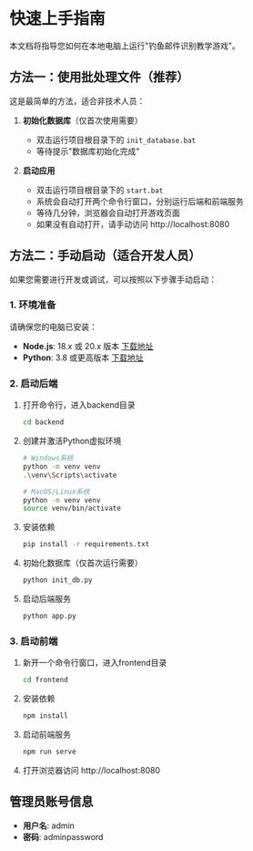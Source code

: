 # 快速上手指南

本文档将指导您如何在本地电脑上运行"钓鱼邮件识别教学游戏"。

## 方法一：使用批处理文件（推荐）

这是最简单的方法，适合非技术人员：

1. **初始化数据库**（仅首次使用需要）
   - 双击运行项目根目录下的 `init_database.bat`
   - 等待提示"数据库初始化完成"

2. **启动应用**
   - 双击运行项目根目录下的 `start.bat`
   - 系统会自动打开两个命令行窗口，分别运行后端和前端服务
   - 等待几分钟，浏览器会自动打开游戏页面
   - 如果没有自动打开，请手动访问 http://localhost:8080

## 方法二：手动启动（适合开发人员）

如果您需要进行开发或调试，可以按照以下步骤手动启动：

### 1. 环境准备

请确保您的电脑已安装：
- **Node.js**: 18.x 或 20.x 版本 [下载地址](https://nodejs.org/en/)
- **Python**: 3.8 或更高版本 [下载地址](https://www.python.org/downloads/)

### 2. 启动后端

1. 打开命令行，进入backend目录
   ```bash
   cd backend
   ```

2. 创建并激活Python虚拟环境
   ```bash
   # Windows系统
   python -m venv venv
   .\venv\Scripts\activate
   
   # MacOS/Linux系统
   python -m venv venv
   source venv/bin/activate
   ```

3. 安装依赖
   ```bash
   pip install -r requirements.txt
   ```

4. 初始化数据库（仅首次运行需要）
   ```bash
   python init_db.py
   ```

5. 启动后端服务
   ```bash
   python app.py
   ```

### 3. 启动前端

1. 新开一个命令行窗口，进入frontend目录
   ```bash
   cd frontend
   ```

2. 安装依赖
   ```bash
   npm install
   ```

3. 启动前端服务
   ```bash
   npm run serve
   ```

4. 打开浏览器访问 http://localhost:8080

## 管理员账号信息

- **用户名**: admin
- **密码**: adminpassword 